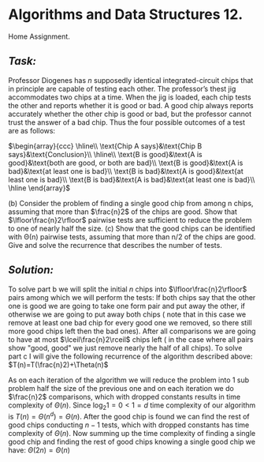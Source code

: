 # Algorithms and Data Structures 12.
Home Assignment.

## *Task:*

Professor Diogenes has $n$ supposedly identical integrated-circuit chips that in principle are capable of testing each other. The professor’s thest jig accommodates two chips at a time. When the jig is loaded, each chip tests the other and reports whether it is good or bad. A good chip always reports accurately whether the other chip is good or bad, but the professor cannot trust the answer of a bad chip. Thus the four possible outcomes of a test are as follows:

$\begin{array}{ccc}
\hline\\
\text{Chip A says}&\text{Chip B says}&\text{Conclusion}\\ \hline\\
\text{B is good}&\text{A is good}&\text{both are good, or both are bad}\\
\text{B is good}&\text{A is bad}&\text{at least one is bad}\\
\text{B is bad}&\text{A is good}&\text{at least one is bad}\\
\text{B is bad}&\text{A is bad}&\text{at least one is bad}\\ \hline
\end{array}$

(b) Consider the problem of finding a single good chip from among n chips, assuming that more than $\frac{n}2$ of the chips are good. Show that $\lfloor\frac{n}2\rfloor$ pairwise tests are sufficient to reduce the problem to one of nearly half the size.
(c) Show that the good chips can be identified with Θ(n) pairwise tests, assuming
that more than n/2 of the chips are good. Give and solve the recurrence that
describes the number of tests.

## *Solution:*

To solve part b we will split the initial $n$ chips into $\lfloor\frac{n}2\rfloor$ pairs among which we will perform the tests:
If both chips say that the other one is good we are going to take one form pair and put away the other, if otherwise we are going to put away both chips ( note that in this case we remove at least one bad chip for every good one we removed, so there still more good chips left then the bad ones). After all comparisons we are going to have at most $\lceil\frac{n}2\rceil$ chips left ( in the case where all pairs show "good, good" we just remove nearly the half of all chips).
To solve part c I will give the following recurrence of the algorithm described above:
$T(n)=T(\frac{n}2)+\Theta(n)$

As on each iteration of the algorithm we will reduce the problem into 1 sub problem half the size of the previous one and on each iteration we do $\frac{n}2$ comparisons, which with dropped constants results in time complexity of $\Theta(n)$.
Since $\log_2{1}=0<1=d$  time complexity of our algorithm is $T(n)=\Theta(n^d)=\Theta(n)$.
After the good chip is found we can find the rest of good chips conducting $n-1$ tests, which with dropped constants has time complexity of $\Theta(n)$.
Now summing up the time complexity of finding a single good chip and finding the rest of good chips knowing a single good chip we have: $\Theta(2n)=\Theta(n)$
